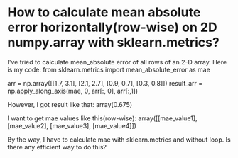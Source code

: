 
# How to calculate mean absolute error horizontally(row-wise) on 2D numpy.array with sklearn.metrics?

I've tried to calculate mean_absolute error of all rows of an 2-D array. Here is my code:
from sklearn.metrics import mean_absolute_error as mae


arr = np.array([[1.7, 3.1], [2.1, 2.7], [0.9, 0.7], [0.3, 0.8]])
result_arr = np.apply_along_axis(mae, 0, arr[:, 0], arr[:,1])

However, I got result like that:
array(0.675)

I want to get mae values like this(row-wise):
array([[mae_value1],
       [mae_value2],
       [mae_value3],
       [mae_value4]])

By the way, I have to calculate mae with sklearn.metrics and without loop. Is there any efficient way to do this?

        